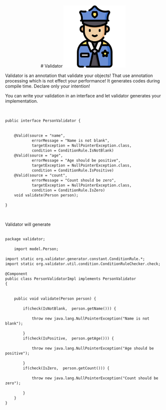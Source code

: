 <p align="center">
# Validator 


<img src="./validator.svg" width="200">
 </p>

Validator is an annotation that validate your objects! That use annotation processing which is not effect your performance! It generates codes during compile time.
Declare only your intention!


You can write your validation in an interface and let validator generates your implementation.
```


public interface PersonValidator {


    @Valid(source = "name",
            errorMessage = "Name is not blank",
            targetException = NullPointerException.class,
            condition = ConditionRule.IsNotBlank)
    @Valid(source = "age",
            errorMessage = "Age should be positive",
            targetException = NullPointerException.class,
            condition = ConditionRule.IsPositive)
    @Valid(source = "count",
            errorMessage = "Count should be zero",
            targetException = NullPointerException.class,
            condition = ConditionRule.IsZero)
    void validate(Person person);

}

            
```


Validator will generate


```

package validator;

    import model.Person;

import static org.validator.generator.constant.ConditionRule.*;
import static org.validator.util.condition.ConditionRuleChecker.check;

@Component
public class PersonValidatorImpl implements PersonValidator
{


    public void validate(Person person) {

        if(check(IsNotBlank,  person.getName())) {

            throw new java.lang.NullPointerException("Name is not blank");

        }
        if(check(IsPositive,  person.getAge())) {

            throw new java.lang.NullPointerException("Age should be positive");

        }
        if(check(IsZero,  person.getCount())) {

            throw new java.lang.NullPointerException("Count should be zero");

        }
    }
}


```
